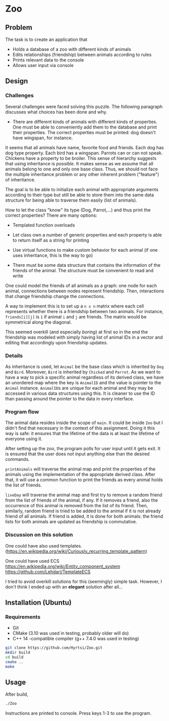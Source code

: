 # Zoo

## Problem

The task is to create an application that
- Holds a database of a zoo with different kinds of animals
- Edits relationships (friendship) between animals according to rules
- Prints relevant data to the console
- Allows user input via console

## Design

### Challenges 

Several challenges were faced solving this puzzle. The following paragraph discusses what choices has been done and why.

- There are different kinds of animals with different kinds of properties. One must be able to conveniently add them to the database and print their properties. The correct properties must be printed: dog doesn't have wingspan, for instance.

It seems that all animals have name, favorite food and friends. Each dog has dog type property. Each bird has a wingspan. Parrots can or can not speak. Chickens have a property to be broiler. This sense of hierarchy suggests that using inheritance is *possible*. It makes sense as we assume that all animals belong to one and only one base class. Thus, we should not face the multiple inheritance problem or any other inherent problem ("feature") of inheritance.

The goal is to be able to initialize each animal with appropriate arguments according to their type but still be able to store them into the same data structure for being able to traverse them easily (list of animals).

How to let the class "know" its type (Dog, Parrot,...) and thus print the correct properties? There are many options:
- Templated function overloads
- Let class own a number of generic properties and each property is able to return itself as a string for printing
- Use virtual functions to make custom behavior for each animal (if one uses inheritance, this is the way to go)

- There must be some data structure that contains the information of the friends of the animal. The structure must be convenient to read and write

One could model the friends of all animals as a graph: one node for each animal, connections between nodes represent friendship. Then, interactions that change friendship change the connections.

A way to implement this is to set up a `n x n` matrix where each cell represents whether there is a friendship between two animals. For instance, `friends[i][j]` is `1` if animal `i` and `j` are friends. The matrix would be symmetrical along the diagonal.

This seemed overkill (and especially *boring*) at first so in the end the friendship was modeled with simply having list of animal IDs in a vector and editing that accordingly upon friendship updates.

### Details

As inheritance is used, let `Animal` be the base class which is inherited by `Dog` and `Bird`. Moreover, `Bird` is inherited by `Chicked` and `Parrot`. As we want to have a way to pick a specific animal regardless of its derived class, we have an unordered map where the key is `AnimalID` and the value is pointer to the `Animal` instance. `AnimalID`s are unique for each animal and they may be accessed in various data structures using this. It is cleaner to use the ID than passing around the pointer to the data in every interface.

### Program flow

The animal data resides inside the scope of `main`. It could be inside `Zoo` but I didn't find that necessary in the context of this assignment. Doing it this way is safe: it ensures that the lifetime of the data is at least the lifetime of everyone using it.

After setting up the zoo, the program polls for user input until it gets exit. It is ensured that the user does not input anything else than the desired commands.

`printAnimals` will traverse the animal map and print the properties of the animals using the implementation of the appropriate derived class. After that, it will use a common function to print the friends as every animal holds the list of friends.

`liveDay` will traverse the animal map and first try to remove a random friend from the list of friends of the animal, if any. If it removes a friend, also the occurrence of this animal is removed from the list of its friend. Then, similarly, random friend is tried to be added to the animal if it is not already friend of all animals. If friend is added, it is done for both animals: the friend lists for both animals are updated as friendship is commutative.

### Discussion on this solution

One could have also used templates. (https://en.wikipedia.org/wiki/Curiously_recurring_template_pattern)

One could have used ECS https://en.wikipedia.org/wiki/Entity_component_system
https://github.com/Lehdari/TemplateECS

I tried to avoid overkill solutions for this (seemingly) simple task. However, I don't think I ended up with an **elegant** solution after all...

## Installation (Ubuntu)

### Requirements
- Git
- CMake (3.10 was used in testing, probably older will do)
- C++ 14 -compatible compiler (g++ 7.4.0 was used in testing)

```bash
git clone https://github.com/Hyrtsi/Zoo.git
mkdir build
cd build
cmake ..
make
```

## Usage

After build,

```bash
./Zoo
```

Instructions are printed to console. Press keys 1-3 to use the program.
